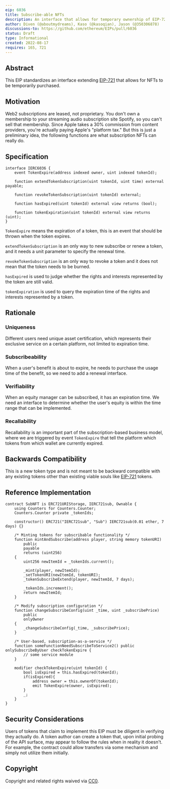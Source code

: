 ```yaml
---
eip: 6036
title: Subscribe-able NFTs
description: An interface that allows for temporary ownership of EIP-721 NFTs
author: Diven (@aboutmydreams), Kaso (@kasoqian), Jason (@350306878)
discussions-to: https://github.com/ethereum/EIPs/pull/6036
status: Draft
type: Informational
created: 2022-08-17
requires: 165, 721
---
```


## Abstract

This EIP standardizes an interface extending [EIP-721](./eip-721.md) that allows for NFTs to be temporarily purchased.

## Motivation

Web2 subscriptions are leased, not proprietary. You don't own a membership to your streaming audio subscription site Spotify, so you can't sell that membership. Since Apple takes a 30% commission from content providers, you're actually paying Apple's "platform tax." But this is just a preliminary idea, the following functions are what subscription NFTs can really do.

## Specification

```solidity
interface IERC6036 {
    event TokenExpire(address indexed owner, uint indexed tokenId);

    function extendTokenSubscription(uint tokenId, uint time) external payable;

    function revokeTokenSubscription(uint tokenId) external;

    function hasExpired(uint tokenId) external view returns (bool);

    function tokenExpiration(uint tokenId) external view returns (uint);
}
```

`TokenExpire` means the expiration of a token, this is an event that should be thrown when the token expires.

`extendTokenSubscription` is an only way to new subscribe or renew a token, and it needs a unit parameter to specify the renewal time.

`revokeTokenSubscription` is an only way to revoke a token and it does not mean that the token needs to be burned.

`hasExpired` is used to judge whether the rights and interests represented by the token are still valid.

`tokenExpiration` is used to query the expiration time of the rights and interests represented by a token.

## Rationale

### Uniqueness

Different users need unique asset certification, which represents their exclusive service on a certain platform, not limited to expiration time.

### Subscribeability

When a user's benefit is about to expire, he needs to purchase the usage time of the benefit, so we need to add a renewal interface.

### Verifiability

When an equity manager can be subscribed, it has an expiration time. We need an interface to determine whether the user's equity is within the time range that can be implemented.

### Recallability

Recallability is an important part of the subscription-based business model, where we are triggered by event `TokenExpire` that tell the platform which tokens from which wallet are currently expired.

## Backwards Compatibility

This is a new token type and is not meant to be backward compatible with any existing tokens other than existing viable souls like [EIP-721](./eip-721.md) tokens.

## Reference Implementation

```solidity
contract SubNFT is ERC721URIStorage, IERC721sub, Ownable {
    using Counters for Counters.Counter;
    Counters.Counter private _tokenIds;

    constructor() ERC721("IERC721sub", "Sub") IERC721sub(0.01 ether, 7 days) {}

    /* Minting tokens for subscribable functionality */
    function mintAndSubscribe(address player, string memory tokenURI)
        public
        payable
        returns (uint256)
    {
        uint256 newItemId = _tokenIds.current();

        _mint(player, newItemId);
        _setTokenURI(newItemId, tokenURI);
        _tokenSubscribeExtend(player, newItemId, 7 days);

        _tokenIds.increment();
        return newItemId;
    }

    /* Modify subscription configuration */
    function changeSubscribeConfig(uint _time, uint _subscribePrice)
        public
        onlyOwner
    {
        _changeSubscribeConfig(_time, _subscribePrice);
    }

    /* User-based, subscription-as-a-service */
    function someFunctionNeedSubscribeToService2() public onlySubscribeByUser checkTokenExpire {
        // some service module
    }

    modifier checkTokenExpire(uint tokenId) {
        bool isExpired = this.hasExpired(tokenId);
        if(isExpired){
            address owner = this.ownerOf(tokenId);
            emit TokenExpire(owner, isExpired);
        }
        _;
    }
}
```

## Security Considerations

Users of tokens that claim to implement this EIP must be diligent in verifying they actually do. A token author can create a token that, upon initial probing of the API surface, may appear to follow the rules when in reality it doesn't. For example, the contract could allow transfers via some mechanism and simply not utilize them initially.

## Copyright

Copyright and related rights waived via [CC0](../LICENSE.md).
